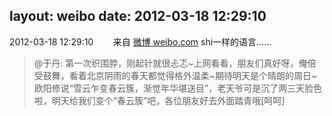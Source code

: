 layout: weibo
date: 2012-03-18 12:29:10
---
2012-03-18 12:29:10  &nbsp;&nbsp;&nbsp;&nbsp;&nbsp;&nbsp; 来自 <a href="http://weibo.com/" rel="nofollow">微博 weibo.com</a>
shi一样的语言……
>  @于丹: 第一次织围脖，刚起针就很忐忑~上网看看，朋友们真好呀，俺倍受鼓舞，看着北京阴雨的春天都觉得格外温柔~期待明天是个晴朗的周日~欧阳修说“雪云乍变春云簇，渐觉年华堪送目”，老天爷可是沉了两三天脸色啦，明天给我们变个“春云簇”吧，各位朋友好去外面踏青哦[呵呵] ​​​
